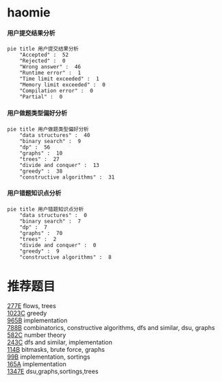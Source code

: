 # haomie

<!-- tabs:start -->



#### **用户提交结果分析**

```mermaid
pie title 用户提交结果分析
    "Accepted" :  52
    "Rejected" :  0
    "Wrong answer" :  46
    "Runtime error" :  1
    "Time limit exceeded" :  1
    "Memory limit exceeded" :  0
    "Compilation error" :  0
    "Partial" :  0
```

#### **用户做题类型偏好分析**

```mermaid
pie title 用户做题类型偏好分析
    "data structures" :  40
    "binary search" :  9
    "dp" :  56
    "graphs" :  10
    "trees" :  27
    "divide and conquer" :  13
    "greedy" :  38
    "constructive algorithms" :  31
```
#### **用户错题知识点分析**

```mermaid
pie title 用户错题知识点分析
    "data structures" :  0
    "binary search" :  7
    "dp" :  7
    "graphs" :  70
    "trees" :  2
    "divide and conquer" :  0
    "greedy" :  9
    "constructive algorithms" :  8
```



<!-- tabs:end -->
# 推荐题目
[277E](https://codeforces.com/contest/277/problem/E)		flows,
                        trees		  
[1023C](https://codeforces.com/contest/1023/problem/C)		greedy		  
[965B](https://codeforces.com/contest/965/problem/B)		implementation		  
[788B](https://codeforces.com/contest/788/problem/B)		combinatorics,
                        constructive algorithms,
                        dfs and similar,
                        dsu,
                        graphs		  
[582C](https://codeforces.com/contest/582/problem/C)		number theory		  
[243C](https://codeforces.com/contest/243/problem/C)		dfs and similar,
                        implementation		  
[114B](https://codeforces.com/contest/114/problem/B)		bitmasks,
                        brute force,
                        graphs		  
[99B](https://codeforces.com/contest/99/problem/B)		implementation,
                        sortings		  
[165A](https://codeforces.com/contest/165/problem/A)		implementation		  
[1347E](https://codeforces.com/contest/1347/problem/E)		dsu,graphs,sortings,trees		  
